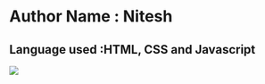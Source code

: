<h1> Author Name : Nitesh</h1>
<h2> Language used :HTML, CSS and Javascript</h2>
<img src="https://assets.wpdeveloper.com/2022/03/Best-Online-Code-Editor-To-Use-In-2022.png">
